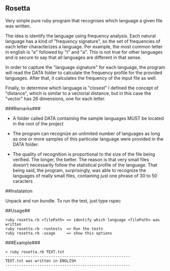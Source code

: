 ## Rosetta ##

Very simple pure ruby program that recognises which language a given file was written.

The idea is identify the language using frequency analysis. Each natural language has a kind of
"frequency signature", so the set of frequencies of each letter characterizes a language. 
Per example, the most common letter in english is "e" followed by "t" and "a". This is not true
for other languages and is secure to say that all languages are different in that sense.

In order to capture the "language signature" for each language, the program will read the DATA 
folder to calculate the frequency profile for the provided languages. After that, it calculates 
the frequency of the input file as well. 

Finally, to determine which language is "closest" I defined the concept of "distance", which is similar to
a vectorial distance, but in this case the "vector" has 26 dimensions, one for each letter.

###Remarks###

* A folder called DATA containing the sample languages MUST be located in the root of the project

* The program can recognize an unlimited number of languages as long as one or more samples of
this particular language were provided in the DATA folder. 

* The quality of recognition is proportional to the size of the file being verified. The longer,
the better. The reason is that very small files doesn't necessarily follow the statistical profile of 
the language. That being said, the program, surprisingly, was able to recognize the languages of really 
small files, containing just one phrase of 30 to 50 caracters

##Instalation

Unpack and run bundle. To run the test, just type rspec

##Usage##
```
ruby rosetta.rb <filePath> => identify which language <filePath> was written
ruby rosetta.rb -runtests  => Run the tests
ruby rosetta.rb -usage     => show this options
```
###Example###
```
> ruby rosetta.rb TEXT.txt 
-------------------------------------------------------
TEXT.txt was written in ENGLISH
-------------------------------------------------------
```